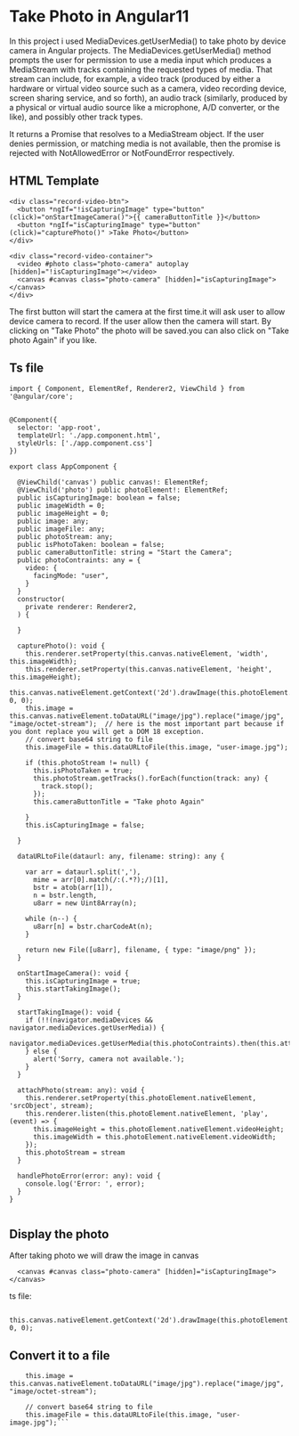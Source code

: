 # Take Photo in Angular11

In this project i used MediaDevices.getUserMedia() to take photo by device camera in Angular projects.
The MediaDevices.getUserMedia() method prompts the user for permission to use a media input which produces a MediaStream with tracks containing the requested types of media. That stream can include, for example, a video track (produced by either a hardware or virtual video source such as a camera, video recording device, screen sharing service, and so forth), an audio track (similarly, produced by a physical or virtual audio source like a microphone, A/D converter, or the like), and possibly other track types.

It returns a Promise that resolves to a MediaStream object. If the user denies permission, or matching media is not available, then the promise is rejected with NotAllowedError or NotFoundError respectively.

## HTML Template
```
<div class="record-video-btn">
  <button *ngIf="!isCapturingImage" type="button" (click)="onStartImageCamera()">{{ cameraButtonTitle }}</button>
  <button *ngIf="isCapturingImage" type="button"  (click)="capturePhoto()" >Take Photo</button>
</div>

<div class="record-video-container">
  <video #photo class="photo-camera" autoplay [hidden]="!isCapturingImage"></video>
  <canvas #canvas class="photo-camera" [hidden]="isCapturingImage"></canvas>
</div>
```

The first button will start the camera at the first time.it will ask user to allow device camera to record.
If the user allow then the camera will start.
By clicking on "Take Photo" the photo will be saved.you can also click on "Take photo Again" if you like.

## Ts file
```
import { Component, ElementRef, Renderer2, ViewChild } from '@angular/core';


@Component({
  selector: 'app-root',
  templateUrl: './app.component.html',
  styleUrls: ['./app.component.css']
})

export class AppComponent {

  @ViewChild('canvas') public canvas!: ElementRef;
  @ViewChild('photo') public photoElement!: ElementRef;
  public isCapturingImage: boolean = false;
  public imageWidth = 0;
  public imageHeight = 0;
  public image: any;
  public imageFile: any;
  public photoStream: any;
  public isPhotoTaken: boolean = false;
  public cameraButtonTitle: string = "Start the Camera";
  public photoContraints: any = {
    video: {
      facingMode: "user",
    }
  }
  constructor(
    private renderer: Renderer2,
  ) { 
     
  }

  capturePhoto(): void {
    this.renderer.setProperty(this.canvas.nativeElement, 'width', this.imageWidth);
    this.renderer.setProperty(this.canvas.nativeElement, 'height', this.imageHeight);
    this.canvas.nativeElement.getContext('2d').drawImage(this.photoElement.nativeElement, 0, 0);
    this.image = this.canvas.nativeElement.toDataURL("image/jpg").replace("image/jpg", "image/octet-stream");  // here is the most important part because if you dont replace you will get a DOM 18 exception.
    // convert base64 string to file
    this.imageFile = this.dataURLtoFile(this.image, "user-image.jpg");
    
    if (this.photoStream != null) {
      this.isPhotoTaken = true;
      this.photoStream.getTracks().forEach(function(track: any) {
        track.stop();
      });
      this.cameraButtonTitle = "Take photo Again"

    }
    this.isCapturingImage = false;

  }

  dataURLtoFile(dataurl: any, filename: string): any {

    var arr = dataurl.split(','),
      mime = arr[0].match(/:(.*?);/)[1],
      bstr = atob(arr[1]),
      n = bstr.length,
      u8arr = new Uint8Array(n);

    while (n--) {
      u8arr[n] = bstr.charCodeAt(n);
    }

    return new File([u8arr], filename, { type: "image/png" });
  }

  onStartImageCamera(): void {
    this.isCapturingImage = true;
    this.startTakingImage();
  }

  startTakingImage(): void {
    if (!!(navigator.mediaDevices && navigator.mediaDevices.getUserMedia)) {
      navigator.mediaDevices.getUserMedia(this.photoContraints).then(this.attachPhoto.bind(this)).catch(this.handlePhotoError);
    } else {
      alert('Sorry, camera not available.');
    }
  }

  attachPhoto(stream: any): void {
    this.renderer.setProperty(this.photoElement.nativeElement, 'srcObject', stream);
    this.renderer.listen(this.photoElement.nativeElement, 'play', (event) => {
      this.imageHeight = this.photoElement.nativeElement.videoHeight;
      this.imageWidth = this.photoElement.nativeElement.videoWidth;
    });
    this.photoStream = stream
  }

  handlePhotoError(error: any): void {
    console.log('Error: ', error);
  }
}


```

## Display the photo
After taking photo we will draw the image in canvas 
```
  <canvas #canvas class="photo-camera" [hidden]="isCapturingImage"></canvas>
```
ts file:
```
    this.canvas.nativeElement.getContext('2d').drawImage(this.photoElement.nativeElement, 0, 0);
```
## Convert it to a file 
```
    this.image = this.canvas.nativeElement.toDataURL("image/jpg").replace("image/jpg", "image/octet-stream");
    
    // convert base64 string to file
    this.imageFile = this.dataURLtoFile(this.image, "user-image.jpg");```

